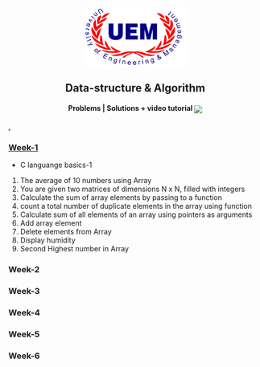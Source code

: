 <p align="center">
 <img width="200px" src="https://github.com/xiaowuc2/xiaowuc2/blob/master/source/45.png" align="center" />
 <h2 align="center">Data-structure & Algorithm</h2>
 <h4 align="center">Problems | Solutions + video tutorial <img width="25px" src="https://github.com/xiaowuc2/All-readme-templates/blob/master/sources/compass.png" align="center"/></h4></p>
</p>
  <p align="center">

[.](https://github.com/xiaowuc2/Research/blob/master/README.md)

### [Week-1](https://github.com/xiaowuc2/DSA-UEMK/tree/master/Week-1)

* C languange basics-1

1. The average of 10 numbers using Array
2. You are given two matrices of dimensions N x N, filled with integers
3. Calculate the sum of array elements by passing to a function
4. count a total number of duplicate elements in the array using function
5. Calculate sum of all elements of an array using pointers as arguments
6. Add array element
7. Delete elements from Array
8. Display humidity
9. Second Highest number in Array

### Week-2

### Week-3

### Week-4

### Week-5

### Week-6
